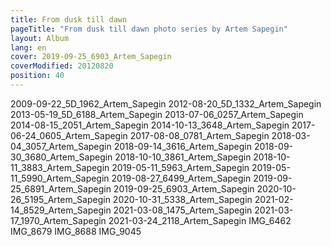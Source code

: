 ```yaml
---
title: From dusk till dawn
pageTitle: "From dusk till dawn photo series by Artem Sapegin"
layout: Album
lang: en
cover: 2019-09-25_6903_Artem_Sapegin
coverModified: 20120820
position: 40
---
```


2009-09-22_5D_1962_Artem_Sapegin
2012-08-20_5D_1332_Artem_Sapegin
2013-05-19_5D_6188_Artem_Sapegin
2013-07-06_0257_Artem_Sapegin
2014-08-15_2051_Artem_Sapegin
2014-10-13_3648_Artem_Sapegin
2017-06-24_0605_Artem_Sapegin
2017-08-08_0781_Artem_Sapegin
2018-03-04_3057_Artem_Sapegin
2018-09-14_3616_Artem_Sapegin
2018-09-30_3680_Artem_Sapegin
2018-10-10_3861_Artem_Sapegin
2018-10-11_3883_Artem_Sapegin
2019-05-11_5963_Artem_Sapegin
2019-05-11_5990_Artem_Sapegin
2019-08-27_6499_Artem_Sapegin
2019-09-25_6891_Artem_Sapegin
2019-09-25_6903_Artem_Sapegin
2020-10-26_5195_Artem_Sapegin
2020-10-31_5338_Artem_Sapegin
2021-02-14_8529_Artem_Sapegin
2021-03-08_1475_Artem_Sapegin
2021-03-17_1970_Artem_Sapegin
2021-03-24_2118_Artem_Sapegin
IMG_6462
IMG_8679
IMG_8688
IMG_9045
